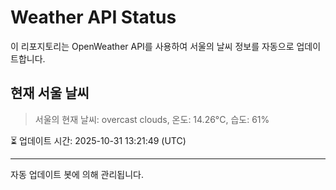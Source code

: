 
# Weather API Status

이 리포지토리는 OpenWeather API를 사용하여 서울의 날씨 정보를 자동으로 업데이트합니다.

## 현재 서울 날씨
> 서울의 현재 날씨: overcast clouds, 온도: 14.26°C, 습도: 61%

⏳ 업데이트 시간: 2025-10-31 13:21:49 (UTC)

---
자동 업데이트 봇에 의해 관리됩니다.
